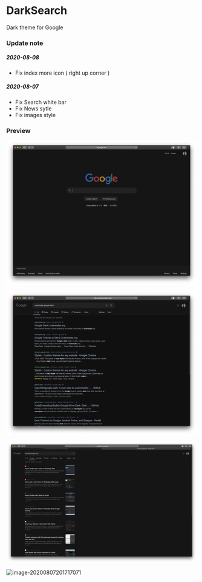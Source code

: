 # DarkSearch

Dark theme for Google

### Update note

##### 2020-08-08

* Fix index more icon ( right up corner )

##### 2020-08-07

* Fix Search white bar
* Fix News sytle
* Fix images style



### Preview

![image-20200807200649691](README.assets/image-20200807200649691.png)

![image-20200807200657959](README.assets/image-20200807200657959.png)

![image-20200807201707262](README.assets/image-20200807201707262.png)

![image-20200807201717071](README.assets/image-20200807201717071.png)

